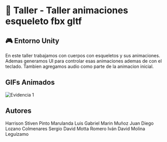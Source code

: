 # 🧪 Taller - Taller animaciones esqueleto fbx gltf

## 🎮 Entorno Unity

En este taller trabajamos con cuerpos con esqueletos y sus animaciones.
Ademas generamos UI para controlar esas animaciones ademas de con el teclado.
Tambien agregamos audio como parte de la animacion inicial.

## GIFs Animados

![Evidencia 1](./AnimaEsque.gif)

## Autores
Harrison Stiven Pinto Marulanda
Luis Gabriel Marin Muñoz
Juan Diego Lozano Colmenares
Sergio David Motta Romero
Iván David Molina Leguízamo